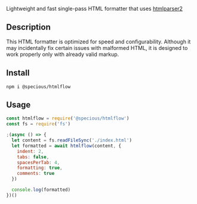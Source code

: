 Lightweight and fast single-pass HTML formatter that uses [htmlparser2](https://github.com/fb55/htmlparser2)

## Description

This HTML formatter is optimized for speed and configurability. Although it may incidentally fix certain issues with malformed HTML, it is designed to work properly only with already valid markup.

## Install

```
npm i @specious/htmlflow
```

## Usage

```js
const htmlflow = require('@specious/htmlflow')
const fs = require('fs')

;(async () => {
  let content = fs.readFileSync('./index.html')
  let formatted = await htmlflow(content, {
    indent: 2,
    tabs: false,
    spacesPerTab: 4,
    formatting: true,
    comments: true
  })

  console.log(formatted)
})()
```
